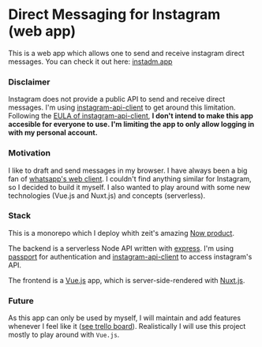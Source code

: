 # Direct Messaging for Instagram (web app)

This is a web app which allows one to send and receive instagram direct messages.
You can check it out here: [instadm.app](https://instadm.app)

### Disclaimer
Instagram does not provide a public API to send and receive direct messages. I'm using [instagram-api-client](https://github.com/dilame/instagram-private-api) to get around this limitation. Following the [EULA of instagram-api-client](https://github.com/dilame/instagram-private-api#end-user-license-agreement-eula), **I don't intend to make this app accesible for everyone to use. I'm limiting the app to only allow logging in with my personal account.**

### Motivation

I like to draft and send messages in my browser. I have always been a big fan of [whatsapp's web client](https://web.whatsapp.com/). I couldn't find anything similar for Instagram, so I decided to build it myself. I also wanted to play around with some new technologies (Vue.js and Nuxt.js) and concepts (serverless).

### Stack

This is a monorepo which I deploy whith zeit's amazing [Now product](https://zeit.co/now).

The backend is a serverless Node API written with [express](https://github.com/expressjs/express). I'm using [passport](http://www.passportjs.org/) for authentication and [instagram-api-client](https://github.com/dilame/instagram-private-api) to access instagram's API.

The frontend is a [Vue.js](https://github.com/vuejs/vue) app, which is server-side-rendered with [Nuxt.js](https://nuxtjs.org/).

### Future
As this app can only be used by myself, I will maintain and add features whenever I feel like it ([see trello board](https://trello.com/b/VfwJqnI1/instadmapp)). Realistically I will use this project mostly to play around with `Vue.js`.
